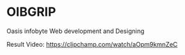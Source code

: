 # OIBGRIP
Oasis infobyte Web development and Designing 

Result Video: https://clipchamp.com/watch/aOpm9kmnZeC 
